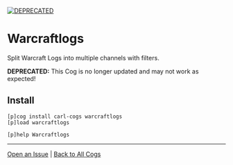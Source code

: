 [![DEPRECATED](https://img.shields.io/badge/tag-DEPRECATED-red?logo=git&logoColor=white)](../README.md#tags)
# Warcraftlogs

Split Warcraft Logs into multiple channels with filters.

**DEPRECATED:** This Cog is no longer updated and may not work as expected!

## Install

```text
[p]cog install carl-cogs warcraftlogs
[p]load warcraftlogs

[p]help Warcraftlogs
```

---
[Open an Issue](https://github.com/smashedr/carl-cogs/issues/new?title=Warcraftlogs) |
[Back to All Cogs](../README.md#public-cogs)
